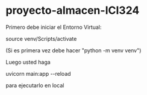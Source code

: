 # proyecto-almacen-ICI324

Primero debe iniciar el Entorno Virtual:

source venv/Scripts/activate

(Si es primera vez debe hacer "python -m venv venv")

Luego usted haga 

uvicorn main:app --reload 

para ejecutarlo en local 
